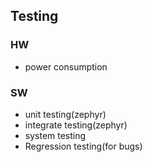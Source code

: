 
## Testing
### HW
- power consumption
### SW
- unit testing(zephyr)
- integrate testing(zephyr)
- system testing
- Regression testing(for bugs)

